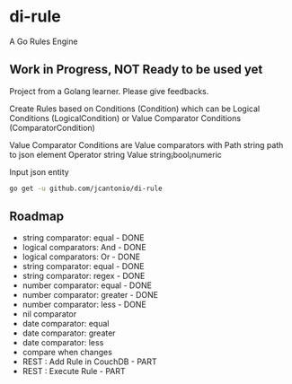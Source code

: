 # di-rule
A Go Rules Engine

## Work in Progress, NOT Ready to be used yet

Project from a Golang learner. Please give feedbacks. 

Create Rules based on Conditions (Condition) which can be
Logical Conditions (LogicalCondition) or Value Comparator Conditions (ComparatorCondition)

Value Comparator Conditions are Value comparators with 
	Path     string path to json element
	Operator string 
	Value    string¡bool¡numeric 

Input json entity

```bash
go get -u github.com/jcantonio/di-rule
```

## Roadmap
* string comparator: equal        	- DONE
* logical comparators: And        	- DONE
* logical comparators: Or         	- DONE
* string comparator: equal        	- DONE
* string comparator: regex        	- DONE
* number comparator: equal        	- DONE
* number comparator: greater        - DONE
* number comparator: less        	- DONE
* nil comparator
* date comparator: equal         
* date comparator: greater        
* date comparator: less        	
* compare when changes
* REST : Add Rule in CouchDB	  	- PART 
* REST : Execute Rule				- PART
